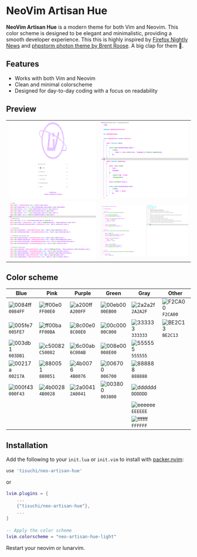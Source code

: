 # NeoVim Artisan Hue

**NeoVim Artisan Hue** is a modern theme for both Vim and Neovim. This color scheme is designed to be elegant and minimalistic, providing a smooth developer experience. 
This this is highly inspired by [Firefox Nightly News](https://blog.nightly.mozilla.org/2017/09/11/developer-tools-visual-refresh-coming-to-nightly/) and [phpstorm photon theme by Brent Roose](https://github.com/brendt/phpstorm-photon-theme). A big clap for them 👏. 

## Features
- Works with both Vim and Neovim
- Clean and minimal colorscheme
- Designed for day-to-day coding with a focus on readability


## Preview 

|                              |                               |
| ---------------------------- | ----------------------------- |
| ![Welcome Page](docs/01.png) | ![PHP Class](docs/02.png)     |
| ![Route.php](docs/03.png)    | ![PHP Unit Test](docs/04.png) |


## Color scheme

| Blue                                                                 | Pink                                                                 | Purple                                                               | Green                                                                | Gray                                                                 | Other                                                                |
| -------------------------------------------------------------------- | -------------------------------------------------------------------- | -------------------------------------------------------------------- | -------------------------------------------------------------------- | -------------------------------------------------------------------- | -------------------------------------------------------------------- |
| ![0084ff](https://via.placeholder.com/15/0084ff/0084ff.png) `0084FF` | ![ff00e0](https://via.placeholder.com/15/ff00e0/ff00e0.png) `FF00E0` | ![a200ff](https://via.placeholder.com/15/a200ff/a200ff.png) `A200FF` | ![00eb00](https://via.placeholder.com/15/00eb00/00eb00.png) `00EB00` | ![2a2a2f](https://via.placeholder.com/15/2a2a2f/2a2a2f.png) `2A2A2F` | ![F2CA00](https://via.placeholder.com/15/F2CA00/F2CA00.png) `F2CA00` |
| ![005fe7](https://via.placeholder.com/15/005fe7/005fe7.png) `005FE7` | ![ff00ba](https://via.placeholder.com/15/ff00ba/ff00ba.png) `FF00BA` | ![8c00e0](https://via.placeholder.com/15/8c00e0/8c00e0.png) `8C00E0` | ![00c000](https://via.placeholder.com/15/00c000/00c000.png) `00C000` | ![333333](https://via.placeholder.com/15/333333/333333.png) `333333` | ![BE2C13](https://via.placeholder.com/15/BE2C13/BE2C13.png) `BE2C13` |
| ![003db1](https://via.placeholder.com/15/003db1/003db1.png) `003DB1` | ![c50082](https://via.placeholder.com/15/c50082/c50082.png) `C50082` | ![6c00ab](https://via.placeholder.com/15/6c00ab/6c00ab.png) `6C00AB` | ![008e00](https://via.placeholder.com/15/008e00/008e00.png) `008E00` | ![555555](https://via.placeholder.com/15/555555/555555.png) `555555` |                                                                      |
| ![00217a](https://via.placeholder.com/15/00217a/00217a.png) `00217A` | ![880051](https://via.placeholder.com/15/880051/880051.png) `880051` | ![4b0076](https://via.placeholder.com/15/4b0076/4b0076.png) `4B0076` | ![006700](https://via.placeholder.com/15/006700/006700.png) `006700` | ![888888](https://via.placeholder.com/15/888888/888888.png) `888888` |                                                                      |
| ![000f43](https://via.placeholder.com/15/000f43/000f43.png) `000F43` | ![4b0028](https://via.placeholder.com/15/4b0028/4b0028.png) `4B0028` | ![2a0041](https://via.placeholder.com/15/2a0041/2a0041.png) `2A0041` | ![003800](https://via.placeholder.com/15/003800/003800.png) `003800` | ![dddddd](https://via.placeholder.com/15/dddddd/dddddd.png) `DDDDDD` |                                                                      |
|                                                                      |                                                                      |                                                                      |                                                                      | ![eeeeee](https://via.placeholder.com/15/eeeeee/eeeeee.png) `EEEEEE` |                                                                      |
|                                                                      |                                                                      |                                                                      |                                                                      | ![ffffff](https://via.placeholder.com/15/ffffff/ffffff.png) `FFFFFF` |                                                                      |



## Installation

Add the following to your `init.lua` or `init.vim` to install with [packer.nvim](https://github.com/wbthomason/packer.nvim):

```lua
use 'tisuchi/neo-artisan-hue'
```

or

```lua 
lvim.plugins = {
    ... 
    {"tisuchi/neo-artisan-hue"},
    ... 
}

-- Apply the color scheme
lvim.colorscheme = "neo-artisan-hue-light"
```

Restart your neovim or lunarvim. 
